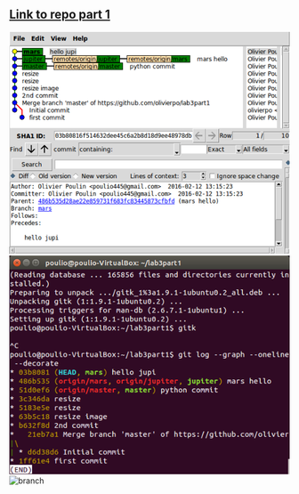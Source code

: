 [Link to repo part 1](https://github.com/olivierpo/lab3part1)
----------
![scr1](images/scr1.png)
![scr2](images/scr2.png)
![branch](images/branch.PNG)
